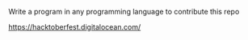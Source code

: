 Write a program in any programming language to contribute this repo


https://hacktoberfest.digitalocean.com/
